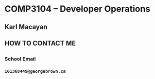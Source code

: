 # COMP3104 – Developer Operations

<h2>Karl Macayan<h2>
<h2>HOW TO CONTACT ME<h2>
<h3> School Email<h3>

```bash
101368449@georgebrown.ca
```